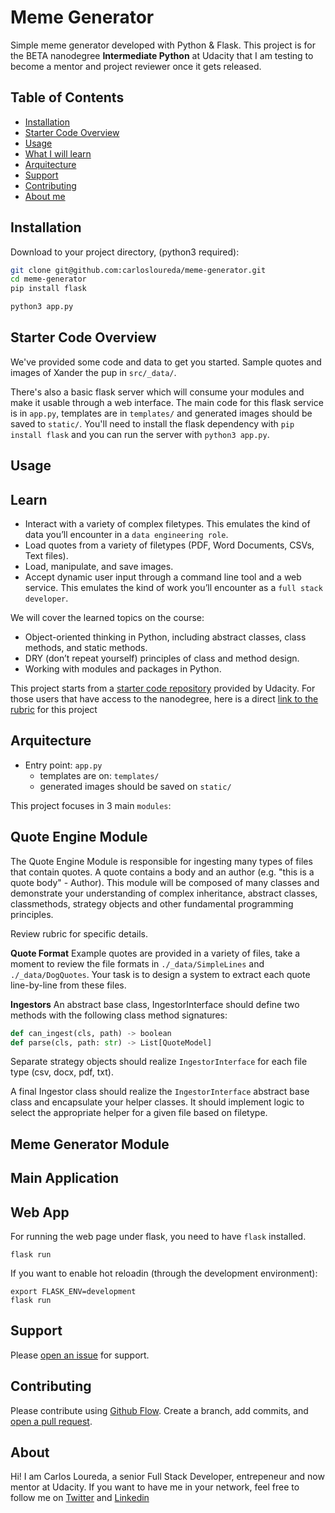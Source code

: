 # Meme Generator

Simple meme generator developed with Python & Flask.
This project is for the BETA nanodegree **Intermediate Python** at Udacity that I am testing to become a mentor and project reviewer once it gets released.

## Table of Contents

- [Installation](#installation)
- [Starter Code Overview](#startercode)
- [Usage](#usage)
- [What I will learn](#learn)
- [Arquitecture](#arquitecture)
- [Support](#support)
- [Contributing](#contributing)
- [About me](#about)

## Installation

Download to your project directory, (python3 required):

```sh
git clone git@github.com:carlosloureda/meme-generator.git
cd meme-generator
pip install flask

python3 app.py
```

## Starter Code Overview

We've provided some code and data to get you started. Sample quotes and images of Xander the pup in `src/_data/`.

There's also a basic flask server which will consume your modules and make it usable through a web interface. The main code for this flask service is in `app.py`, templates are in `templates/` and generated images should be saved to `static/`. You'll need to install the flask dependency with `pip install flask` and you can run the server with `python3 app.py`.

## Usage

<!-- TODO: WIP -->

## Learn

- Interact with a variety of complex filetypes. This emulates the kind of data you’ll encounter in a `data engineering role`.
- Load quotes from a variety of filetypes (PDF, Word Documents, CSVs, Text files).
- Load, manipulate, and save images.
- Accept dynamic user input through a command line tool and a web service. This emulates the kind of work you’ll encounter as a `full stack developer`.

We will cover the learned topics on the course:

- Object-oriented thinking in Python, including abstract classes, class methods, and static methods.
- DRY (don’t repeat yourself) principles of class and method design.
- Working with modules and packages in Python.

This project starts from a [starter code repository](https://github.com/udacity/PYND/tree/master/02_meme_gen_starter) provided by Udacity.
For those users that have access to the nanodegree, here is a direct [link to the rubric](https://review.udacity.com/#!/rubrics/2709/view) for this project

## Arquitecture

- Entry point: `app.py`
  - templates are on: `templates/`
  - generated images should be saved on `static/`

This project focuses in 3 main `modules`:

## Quote Engine Module

The Quote Engine Module is responsible for ingesting many types of files that contain quotes. A quote contains a body and an author (e.g. "this is a quote body" - Author). This module will be composed of many classes and demonstrate your understanding of complex inheritance, abstract classes, classmethods, strategy objects and other fundamental programming principles.

Review rubric for specific details.

**Quote Format**
Example quotes are provided in a variety of files, take a moment to review the file formats in `./_data/SimpleLines` and `./_data/DogQuotes`. Your task is to design a system to extract each quote line-by-line from these files.

**Ingestors**
An abstract base class, IngestorInterface should define two methods with the following class method signatures:

```python
def can_ingest(cls, path) -> boolean
def parse(cls, path: str) -> List[QuoteModel]
```

Separate strategy objects should realize `IngestorInterface` for each file type (csv, docx, pdf, txt).

A final Ingestor class should realize the `IngestorInterface` abstract base class and encapsulate your helper classes. It should implement logic to select the appropriate helper for a given file based on filetype.

## Meme Generator Module

## Main Application

## Web App

For running the web page under flask, you need to have `flask` installed.

```
flask run
```

If you want to enable hot reloadin (through the development environment):

```
export FLASK_ENV=development
flask run
```

## Support

Please [open an issue](https://github.com/carlosloureda/meme-generator/issues/new) for support.

## Contributing

Please contribute using [Github Flow](https://guides.github.com/introduction/flow/). Create a branch, add commits, and [open a pull request](https://github.com/carlosloureda/meme-generator/compare/).

## About

Hi! I am Carlos Loureda, a senior Full Stack Developer, entrepeneur and now mentor at Udacity. If you want to have me in your network, feel free to follow me on [Twitter](https://twitter.com/carlosloureda) and [Linkedin](https://www.linkedin.com/in/carlos-loureda-parrado)
